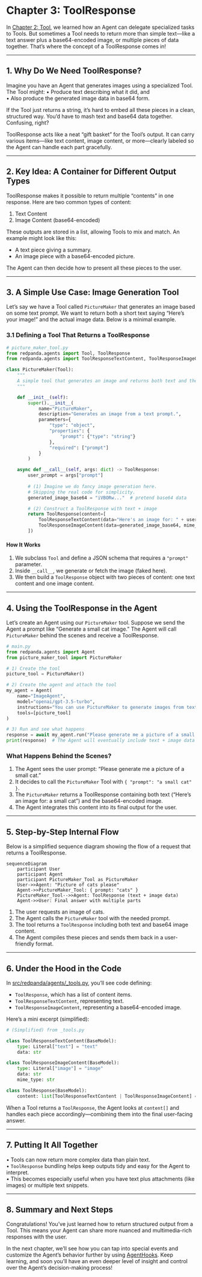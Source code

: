 # Chapter 3: ToolResponse

In [Chapter 2: Tool](02_tool_.md), we learned how an Agent can delegate specialized tasks to Tools. But sometimes a Tool needs to return more than simple text—like a text answer plus a base64-encoded image, or multiple pieces of data together. That’s where the concept of a ToolResponse comes in!

---

## 1. Why Do We Need ToolResponse?

Imagine you have an Agent that generates images using a specialized Tool. The Tool might:
• Produce text describing what it did, and  
• Also produce the generated image data in base64 form.

If the Tool just returns a string, it’s hard to embed all these pieces in a clean, structured way. You’d have to mash text and base64 data together. Confusing, right?

ToolResponse acts like a neat “gift basket” for the Tool’s output. It can carry various items—like text content, image content, or more—clearly labeled so the Agent can handle each part gracefully.

---

## 2. Key Idea: A Container for Different Output Types

ToolResponse makes it possible to return multiple “contents” in one response. Here are two common types of content:

1. Text Content  
2. Image Content (base64-encoded)

These outputs are stored in a list, allowing Tools to mix and match. An example might look like this:
- A text piece giving a summary.  
- An image piece with a base64-encoded picture.  

The Agent can then decide how to present all these pieces to the user.  

---

## 3. A Simple Use Case: Image Generation Tool

Let’s say we have a Tool called `PictureMaker` that generates an image based on some text prompt. We want to return both a short text saying “Here’s your image!” and the actual image data. Below is a minimal example.

### 3.1 Defining a Tool That Returns a ToolResponse

```python
# picture_maker_tool.py
from redpanda.agents import Tool, ToolResponse
from redpanda.agents import ToolResponseTextContent, ToolResponseImageContent

class PictureMaker(Tool):
    """
    A simple tool that generates an image and returns both text and the image data.
    """

    def __init__(self):
        super().__init__(
            name="PictureMaker",
            description="Generates an image from a text prompt.",
            parameters={
                "type": "object",
                "properties": {
                    "prompt": {"type": "string"}
                },
                "required": ["prompt"]
            }
        )

    async def __call__(self, args: dict) -> ToolResponse:
        user_prompt = args["prompt"]
        
        # (1) Imagine we do fancy image generation here.
        # Skipping the real code for simplicity.
        generated_image_base64 = "iVBORw..."  # pretend base64 data

        # (2) Construct a ToolResponse with text + image
        return ToolResponse(content=[
            ToolResponseTextContent(data="Here's an image for: " + user_prompt),
            ToolResponseImageContent(data=generated_image_base64, mime_type="image/png")
        ])
```

#### How It Works
1. We subclass `Tool` and define a JSON schema that requires a `"prompt"` parameter.  
2. Inside `__call__`, we generate or fetch the image (faked here).  
3. We then build a `ToolResponse` object with two pieces of content: one text content and one image content.  

---

## 4. Using the ToolResponse in the Agent

Let’s create an Agent using our `PictureMaker` tool. Suppose we send the Agent a prompt like “Generate a small cat image.” The Agent will call `PictureMaker` behind the scenes and receive a ToolResponse.

```python
# main.py
from redpanda.agents import Agent
from picture_maker_tool import PictureMaker

# 1) Create the tool
picture_tool = PictureMaker()

# 2) Create the agent and attach the tool
my_agent = Agent(
    name="ImageAgent",
    model="openai/gpt-3.5-turbo",
    instructions="You can use PictureMaker to generate images from text.",
    tools=[picture_tool]
)

# 3) Run and see what happens
response = await my_agent.run("Please generate me a picture of a small cat.")
print(response)  # The Agent will eventually include text + image data in some manner
```

### What Happens Behind the Scenes?

1. The Agent sees the user prompt: “Please generate me a picture of a small cat.”  
2. It decides to call the `PictureMaker` Tool with `{ "prompt": "a small cat" }`.  
3. The `PictureMaker` returns a ToolResponse containing both text (“Here’s an image for: a small cat”) and the base64-encoded image.  
4. The Agent integrates this content into its final output for the user.

---

## 5. Step-by-Step Internal Flow

Below is a simplified sequence diagram showing the flow of a request that returns a ToolResponse.

```mermaid
sequenceDiagram
    participant User
    participant Agent
    participant PictureMaker_Tool as PictureMaker
    User->>Agent: "Picture of cats please"
    Agent->>PictureMaker_Tool: { prompt: "cats" }
    PictureMaker_Tool-->>Agent: ToolResponse (text + image data)
    Agent->>User: Final answer with multiple parts
```

1. The user requests an image of cats.  
2. The Agent calls the `PictureMaker` tool with the needed prompt.  
3. The tool returns a `ToolResponse` including both text and base64 image content.  
4. The Agent compiles these pieces and sends them back in a user-friendly format.

---

## 6. Under the Hood in the Code

In [src/redpanda/agents/_tools.py](https://github.com/redpanda-data/agent/blob/main/src/redpanda/agents/_tools.py), you’ll see code defining:
- `ToolResponse`, which has a list of content items.  
- `ToolResponseTextContent`, representing text.  
- `ToolResponseImageContent`, representing a base64-encoded image.

Here’s a mini excerpt (simplified):

```python
# (Simplified) from _tools.py

class ToolResponseTextContent(BaseModel):
    type: Literal["text"] = "text"
    data: str

class ToolResponseImageContent(BaseModel):
    type: Literal["image"] = "image"
    data: str
    mime_type: str

class ToolResponse(BaseModel):
    content: list[ToolResponseTextContent | ToolResponseImageContent] = []
```

When a Tool returns a `ToolResponse`, the Agent looks at `content[]` and handles each piece accordingly—combining them into the final user-facing answer.

---

## 7. Putting It All Together

• Tools can now return more complex data than plain text.  
• `ToolResponse` bundling helps keep outputs tidy and easy for the Agent to interpret.  
• This becomes especially useful when you have text plus attachments (like images) or multiple text snippets.

---

## 8. Summary and Next Steps

Congratulations! You’ve just learned how to return structured output from a Tool. This means your Agent can share more nuanced and multimedia-rich responses with the user.

In the next chapter, we’ll see how you can tap into special events and customize the Agent’s behavior further by using [AgentHooks](04_agenthooks_.md). Keep learning, and soon you’ll have an even deeper level of insight and control over the Agent’s decision-making process!
